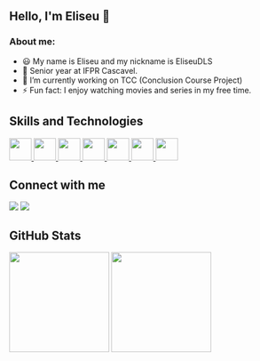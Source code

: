 ## Hello, I'm Eliseu 👋 

### About me:
- 😃 My name is Eliseu and my nickname is EliseuDLS
- 📖 Senior year at IFPR Cascavel.
- 🔭 I’m currently working on TCC (Conclusion Course Project)
- ⚡ Fun fact: I enjoy watching movies and series in my free time.

<h2> Skills and Technologies </h2>
<a href= https://github.com/EliseuDLS?tab=repositories&q=&type=&language=javascript&sort= > <img width ='40px' src ='https://raw.githubusercontent.com/rahulbanerjee26/githubAboutMeGenerator/main/icons/javascript.svg'> </a>
<a href= https://github.com/EliseuDLS?tab=repositories&q=&type=&language=reactjs&sort= > <img width ='40px' src ='https://raw.githubusercontent.com/rahulbanerjee26/githubAboutMeGenerator/main/icons/java.svg'> </a>
<a href= https://github.com/EliseuDLS?tab=repositories&q=&type=&language=reactnative&sort= > <img width ='40px' src ='https://raw.githubusercontent.com/rahulbanerjee26/githubAboutMeGenerator/main/icons/css.svg'> </a>
<a href= https://github.com/EliseuDLS?tab=repositories&q=&type=&language=nodejs&sort= > <img width ='40px' src ='https://raw.githubusercontent.com/rahulbanerjee26/githubAboutMeGenerator/main/icons/html.svg'> </a>
<a href= https://github.com/EliseuDLS?tab=repositories&q=&type=&language=nodejs&sort= > <img width ='40px' src ='https://raw.githubusercontent.com/rahulbanerjee26/githubAboutMeGenerator/main/icons/python.svg'> </a>
<a href= https://github.com/EliseuDLS?tab=repositories&q=&type=&language=nodejs&sort= > <img width ='40px' src ="https://cdn.jsdelivr.net/gh/devicons/devicon/icons/vscode/vscode-original.svg"> </a>
<a href= https://github.com/EliseuDLS?tab=repositories&q=&type=&language=nodejs&sort= > <img width ='40px' src
= "https://cdn.jsdelivr.net/gh/devicons/devicon/icons/jupyter/jupyter-original-wordmark.svg"> </a>

<h2> Connect with me </h2>
<a href="https://letterboxd.com/@eliseu_dls/" target="_blank"><img src="https://img.shields.io/badge/-Instagram-%23E4405F?style=for-the-badge&logo=instagram&logoColor=white" target="_blank"></a>
<a href = "mailto:zeusilva704@gmail.com"><img src="https://img.shields.io/badge/Gmail-D14836?style=for-the-badge&logo=gmail&logoColor=white" target="_blank"></a>

<h2> GitHub Stats </h2>

<div>
  <img height="180em" src="https://github-readme-stats.vercel.app/api?username=EliseuDLS&show_icons=true&theme=dark&include_all_commits=true&count_private=true"/>
  <img height="180em" src="https://github-readme-stats-eight-theta.vercel.app/api/top-langs/?username=EliseuDLS&layout=compact&langs_count=8&theme=dark"/>
</div>

